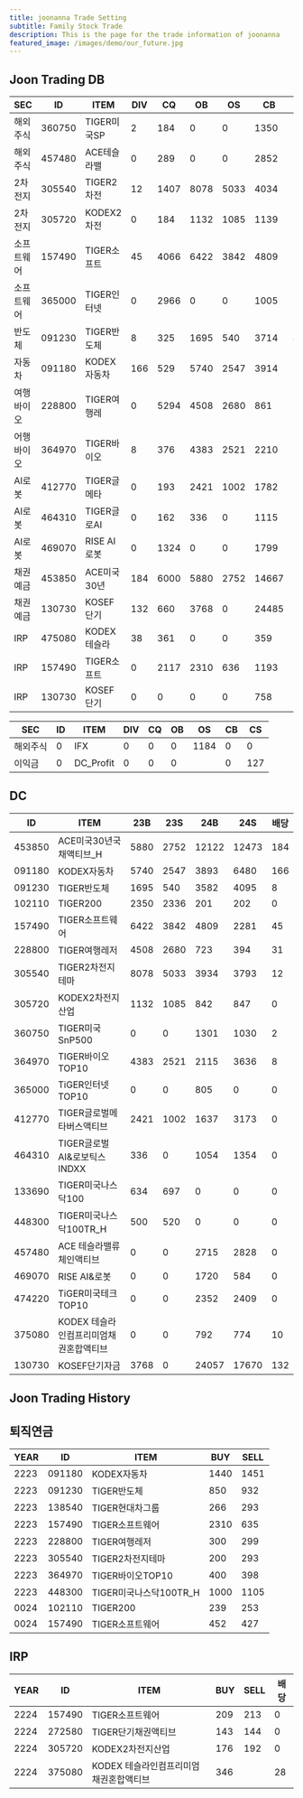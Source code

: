 ```yaml
---
title: joonanna Trade Setting
subtitle: Family Stock Trade
description: This is the page for the trade information of joonanna
featured_image: /images/demo/our_future.jpg
---
```

## Joon Trading DB

|SEC|ID|ITEM |DIV|CQ|OB|OS|CB|CS|
|---|--|-----|---|--|--|--|--|--|
|해외주식|360750|TIGER미국SP|2|184|0|0|1350|1030|
|해외주식|457480|ACE테슬라밸|0|289|0|0|2852|2828|
|2차전지|305540|TIGER2차전|12|1407|8078|5033|4034|3793|
|2차전지|305720|KODEX2차전|0|184|1132|1085|1139|847|
|소프트웨어|157490|TIGER소프트|45|4066|6422|3842|4809|2386|
|소프트웨어|365000|TIGER인터넷|0|2966|0|0|1005|0|
|반도체|091230|TIGER반도체|8|325|1695|540|3714|4095|
|자동차|091180|KODEX자동차|166|529|5740|2547|3914|6480|
|여행바이오|228800|TIGER여행레|0|5294|4508|2680|861|394|
|어행바이오|364970|TIGER바이오|8|376|4383|2521|2210|3636|
|AI로봇|412770|TIGER글메타|0|193|2421|1002|1782|3173|
|AI로봇|464310|TIGER글로AI|0|162|336| 0|1115|1354|
|AI로봇|469070|RISE AI로봇|0|1324|0|0|1799|584|
|채권예금|453850|ACE미국30년|184|6000|5880|2752|14667|12900|
|채권예금|130730|KOSEF단기|132|660|3768|0|24485|21393|
|IRP|475080|KODEX테슬라|38|361|0|0|359|0|
|IRP|157490|TIGER소프트|0|2117|2310|636|1193|1168|
|IRP|130730|KOSEF단기|0|0|0|0|758|740|



|SEC|ID|ITEM |DIV|CQ|OB|OS|CB|CS|
|---|--|-----|---|--|--|--|--|--|
|해외주식|0|IFX|0|0|0|1184|0|0|
|이익금|0|DC_Profit|0|0|0||0|127|


## DC
|ID|ITEM |23B|23S|24B|24S|배당|
|--|-----|---|----|---|----|--|
|453850|ACE미국30년국채액티브_H|5880|2752|12122|12473|184|
|091180|KODEX자동차|5740|2547|3893|6480|166|
|091230|TIGER반도체|1695|540|3582|4095|8|
|102110|TIGER200|2350|2336|201|202|0| 
|157490|TIGER소프트웨어|6422|3842|4809|2281|45|
|228800|TIGER여행레저|4508|2680|723|394|31|
|305540|TIGER2차전지테마|8078|5033|3934|3793|12|
|305720|KODEX2차전지산업|1132|1085|842|847|0|
|360750|TIGER미국SnP500|0|0|1301|1030|2|
|364970|TIGER바이오TOP10|4383|2521|2115|3636|8|
|365000|TiGER인터넷TOP10|0|0|805|0|0|
|412770|TIGER글로벌메타버스액티브|2421|1002|1637|3173|0| 
|464310|TIGER글로벌AI&로보틱스INDXX|336| 0|1054|1354|0|
|133690|TIGER미국나스닥100|634|697|0|0|0| 
|448300|TIGER미국나스닥100TR_H|500|520|0|0|0|
|457480|ACE 테슬라밸류체인액티브|0|0|2715|2828|0|
|469070|RISE AI&로봇|0|0|1720|584|0|
|474220|TiGER미국테크TOP10|0|0|2352|2409|0|
|375080|KODEX 테슬라인컴프리미엄채권혼합액티브|0|0|792|774|10|
|130730|KOSEF단기자금|3768|0|24057|17670|132|

## Joon Trading History
## 퇴직연금
|YEAR|ID|ITEM |BUY|SELL|
|----|--|-----|---|----|
|2223|091180|KODEX자동차|1440|1451|
|2223|091230|TIGER반도체|850|932|
|2223|138540|TIGER현대차그룹|266|293|
|2223|157490|TIGER소프트웨어|2310|635|
|2223|228800|TIGER여행레저|300|299|
|2223|305540|TIGER2차전지테마|200|293|
|2223|364970|TIGER바이오TOP10|400|398|
|2223|448300|TIGER미국나스닥100TR_H|1000|1105|
|0024|102110|TIGER200|239|253| 
|0024|157490|TIGER소프트웨어|452|427|

## IRP
|YEAR|ID|ITEM |BUY|SELL|배당|
|----|--|-----|---|----|--|
|2224|157490|TIGER소프트웨어|209|213|0|
|2224|272580|TIGER단기채권액티브|143|144|0| 
|2224|305720|KODEX2차전지산업|176|192|0|
|2224|375080|KODEX 테슬라인컴프리미엄채권혼합액티브|346||28|








